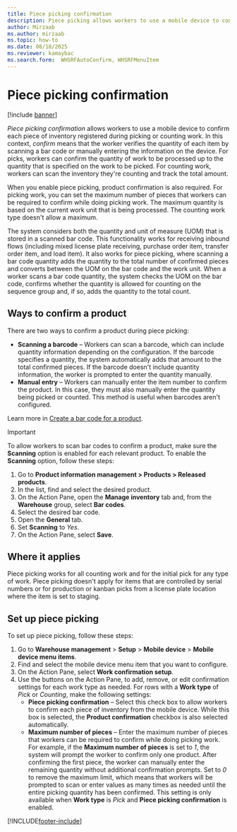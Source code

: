 ```yaml
---
title: Piece picking confirmation
description: Piece picking allows workers to use a mobile device to confirm each piece of inventory during picking or counting work.
author: Mirzaab
ms.author: mirzaab
ms.topic: how-to
ms.date: 08/18/2025
ms.reviewer: kamaybac
ms.search.form:  WHSRFAutoConfirm, WHSRFMenuItem
---
```


# Piece picking confirmation

[!include [banner](../includes/banner.md)]

*Piece picking confirmation* allows workers to use a mobile device to confirm each piece of inventory registered during picking or counting work. In this context, *confirm* means that the worker verifies the quantity of each item by scanning a bar code or manually entering the information on the device. For picks, workers can confirm the quantity of work to be processed up to the quantity that is specified on the work to be picked. For counting work, workers can scan the inventory they're counting and track the total amount.

When you enable piece picking, product confirmation is also required. For picking work, you can set the maximum number of pieces that workers can be required to confirm while doing picking work. The maximum quantity is based on the current work unit that is being processed. The counting work type doesn't allow a maximum.

The system considers both the quantity and unit of measure (UOM) that is stored in a scanned bar code. This functionality works for receiving inbound flows (including mixed license plate receiving, purchase order item, transfer order item, and load item). It also works for piece picking, where scanning a bar code quantity adds the quantity to the total number of confirmed pieces and converts between the UOM on the bar code and the work unit. When a worker scans a bar code quantity, the system checks the UOM on the bar code, confirms whether the quantity is allowed for counting on the sequence group and, if so, adds the quantity to the total count.

## Ways to confirm a product

There are two ways to confirm a product during piece picking:

- **Scanning a barcode** – Workers can scan a barcode, which can include quantity information depending on the configuration. If the barcode specifies a quantity, the system automatically adds that amount to the total confirmed pieces. If the barcode doesn't include quantity information, the worker is prompted to enter the quantity manually.
- **Manual entry** – Workers can manually enter the item number to confirm the product. In this case, they must also manually enter the quantity being picked or counted. This method is useful when barcodes aren't configured.

Learn more in [Create a bar code for a product](../pim/tasks/create-bar-code-product.md).

> [!IMPORTANT]
> To allow workers to scan bar codes to confirm a product, make sure the **Scanning** option is enabled for each relevant product. To enable the **Scanning** option, follow these steps:
>
> 1. Go to **Product information management \> Products \> Released products**.
> 1. In the list, find and select the desired product.
> 1. On the Action Pane, open the **Manage inventory** tab and, from the **Warehouse** group, select **Bar codes**.
> 1. Select the desired bar code.
> 1. Open the **General** tab.
> 1. Set **Scanning** to *Yes*.
> 1. On the Action Pane, select **Save**.

## Where it applies

Piece picking works for all counting work and for the initial pick for any type of work. Piece picking doesn't apply for items that are controlled by serial numbers or for production or kanban picks from a license plate location where the item is set to staging.

## Set up piece picking

To set up piece picking, follow these steps:

1. Go to **Warehouse management** \> **Setup** \> **Mobile device** \> **Mobile device menu items**.
1. Find and select the mobile device menu item that you want to configure.
1. On the Action Pane, select **Work confirmation setup**.
1. Use the buttons on the Action Pane, to add, remove, or edit confirmation settings for each work type as needed. For rows with a **Work type** of *Pick* or *Counting*, make the following settings:
    - **Piece picking confirmation** – Select this check box to allow workers to confirm each piece of inventory from the mobile device. While this box is selected, the **Product confirmation** checkbox is also selected automatically.
    - **Maximum number of pieces** – Enter the maximum number of pieces that workers can be required to confirm while doing picking work. For example, if the **Maximum number of pieces** is set to *1*, the system will prompt the worker to confirm only one product. After confirming the first piece, the worker can manually enter the remaining quantity without additional confirmation prompts. Set to *0* to remove the maximum limit, which means that workers will be prompted to scan or enter values as many times as needed until the entire picking quantity has been confirmed. This setting is only available when **Work type** is *Pick* and **Piece picking confirmation** is enabled.

[!INCLUDE[footer-include](../../includes/footer-banner.md)]
